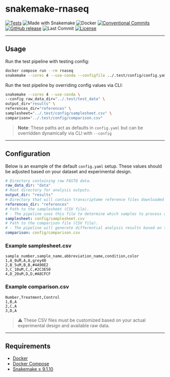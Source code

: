 # snakemake-rnaseq

[![Tests](https://github.com/benson1231/snakemake-rnaseq/actions/workflows/main.yml/badge.svg?branch=main)](https://github.com/benson1231/snakemake-rnaseq/actions/workflows/main.yml)
![Made with Snakemake](https://img.shields.io/badge/Made%20with-Snakemake-brightgreen?logo=snakemake)
![Docker](https://img.shields.io/badge/run%20in-docker-blue?logo=docker)
[![Conventional Commits](https://img.shields.io/badge/Conventional%20Commits-1.0.0-%23FE5196?logo=conventionalcommits&logoColor=white)](https://conventionalcommits.org)
[![GitHub release](https://img.shields.io/github/v/release/benson1231/snakemake-rnaseq)](https://github.com/benson1231/snakemake-rnaseq/releases)
![Last Commit](https://img.shields.io/github/last-commit/benson1231/snakemake-rnaseq)
[![License](https://img.shields.io/github/license/benson1231/snakemake-rnaseq)](./LICENSE)

---

## Usage


Run the test pipeline with testing config:


```bash
docker compose run --rm rnaseq
snakemake --cores 4 --use-conda --configfile ../.test/config/config.yaml
```


Run the test pipeline by overriding config values via CLI:


```bash
snakemake --cores 4 --use-conda \
--config raw_data_dir="../.test/test_data" \
output_dir="results" \
references_dir="references" \
samplesheet="../.test/config/samplesheet.csv" \
comparison="../.test/config/comparison.csv"
```


> **Note**: These paths act as defaults in `config.yaml` but can be overridden dynamically via CLI with `--config`


---


## Configuration


Below is an example of the default `config.yaml` setup. These values should be adjusted based on your dataset and experimental design.


```yaml
# Directory containing raw FASTQ data.
raw_data_dir: "data"
# Root directory for analysis outputs.
output_dir: "results"
# Directory that will contain transcriptome reference files downloaded by the pipeline.
references_dir: "references"
# Path to the samplesheet (CSV file).
# - The pipeline uses this file to determine which samples to process and the corresponding FASTQ file locations.
samplesheet: config/samplesheet.csv
# Path to the comparison file (CSV file).
# - The pipeline will generate differential analysis results based on this configuration.
comparison: config/comparison.csv
```


### Example samplesheet.csv
```csv
sample_number,sample_name,abbreviation_name,condition,color
1,A_0uM,A,A,grey40
2,B_5uM,B,B,#4A90E2
3,C_10uM,C,C,#2C3E50
4,D_20uM,D,D,#A8CFCF
```

### Example comparison.csv
```csv
Number,Treatment,Control
1,B,A
2,C,A
3,D,A
```

> ⚠️ These CSV files must be customized based on your actual experimental design and available raw data.


---


## Requirements


* [Docker](https://docs.docker.com/get-docker/)
* [Docker Compose](https://docs.docker.com/compose/)
* [Snakemake ≥ 9.1.10](https://snakemake.github.io)

